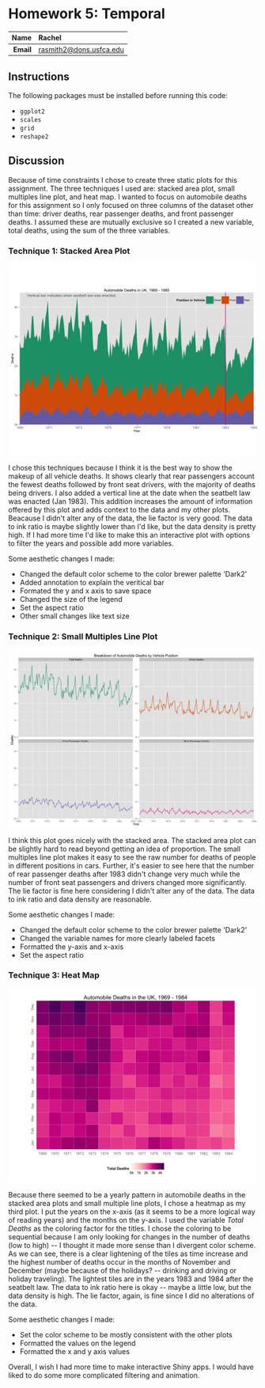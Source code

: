 Homework 5: Temporal
==============================

| **Name**  | Rachel  |
|----------:|:-------------|
| **Email** | rasmith2@dons.usfca.edu |

## Instructions ##

The following packages must be installed before running this code: 

- `ggplot2`
- `scales`
- `grid`
- `reshape2`

## Discussion ##

Because of time constraints I chose to create three static plots for this assignment. The three techniques I used are: stacked area plot, small multiples line plot, and heat map. I wanted to focus on automobile deaths for this assignment so I only focused on three columns of the dataset other than time: driver deaths, rear passenger deaths, and front passenger deaths. I assumed these are mutually exclusive so I created a new variable, total deaths, using the sum of the three variables. 

### Technique 1: Stacked Area Plot ###

![](area.png)

I chose this techniques because I think it is the best way to show the makeup of all vehicle deaths. It shows clearly that rear passengers account the fewest deaths followed by front seat drivers, with the majority of deaths being drivers.  I also added a vertical line at the date when the seatbelt law was enacted (Jan 1983). This addition increases the amount of information offered by this plot and adds context to the data and my other plots. Beacause I didn't alter any of the data, the lie factor is very good. The data to ink ratio is maybe slightly lower than I'd like, but the data density is pretty high. If I had more time I'd like to make this an interactive plot with options to filter the years and possible add more variables. 

Some aesthetic changes I made: 

- Changed the default color scheme to the color brewer palette 'Dark2' 
- Added annotation to explain the veritical bar
- Formated the y and x axis to save space
- Changed the size of the legend 
- Set the aspect ratio
- Other small changes like text size


### Technique 2: Small Multiples Line Plot ###

![](small_multi.png)

I think this plot goes nicely with the stacked area. The stacked area plot can be slightly hard to read beyond getting an idea of proportion. The small multiples line plot makes it easy to see the raw number for deaths of people in different positions in cars. Further, it's easier to see here that the number of rear passenger deaths after 1983 didn't change very much while the number of front seat passengers and drivers changed more significantly. The lie factor is fine here considering I didn't alter any of the data. The data to ink ratio and data density are reasonable. 

Some aesthetic changes I made: 

- Changed the default color scheme to the color brewer palette 'Dark2'
- Changed the variable names for more clearly labeled facets
- Formatted the y-axis and x-axis
- Set the aspect ratio


### Technique 3: Heat Map ###

![](heatmap.png)

Because there seemed to be a yearly pattern in automobile deaths in the stacked area plots and small multiple line plots, I chose a heatmap as my third plot. I put the years on the x-axis (as it seems to be a more logical way of reading years) and the months on the y-axis. I used the variable *Total Deaths* as the coloring factor for the titles. I chose the coloring to be sequential because I am only looking for changes in the number of deaths (low to high) --  I thought it made more sense than I divergent color scheme. As we can see, there is a clear lightening of the tiles as time increase and the highest number of deaths occur in the months of November and December (maybe because of the holidays? -- drinking and driving or holiday traveling). The lightest tiles are in the years 1983 and 1984 after the seatbelt law. The data to ink ratio here is okay -- maybe a little low, but the data density is high. The lie factor, again, is fine since I did no alterations of the data. 

Some aesthetic changes I made: 

- Set the color scheme to be mostly consistent with the other plots
- Formatted the values on the legend
- Formatted the x and y axis values


Overall, I wish I had more time to make interactive Shiny apps. I would have liked to do some more complicated filtering and animation. 